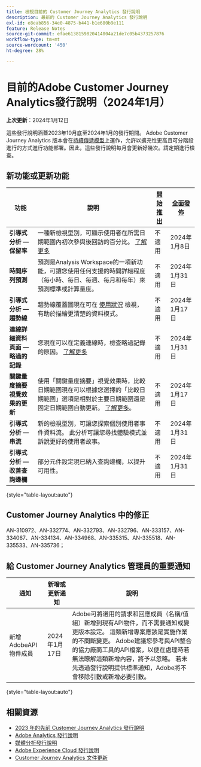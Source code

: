 ```yaml
---
title: 檢視目前的 Customer Journey Analytics 發行說明
description: 最新的 Customer Journey Analytics 發行說明
exl-id: e8eab856-34e0-4875-b441-b1e680b9e111
feature: Release Notes
source-git-commit: efae6138159820414004a21de7c05b4373257876
workflow-type: tm+mt
source-wordcount: '450'
ht-degree: 28%

---
```


# 目前的Adobe Customer Journey Analytics發行說明（2024年1月）

**上次更新**：2024年1月12日

這些發行說明涵蓋2023年10月底至2024年1月的發行期間。 Adobe Customer Journey Analytics 版本會在[持續傳遞模型](releases.md)上運作，允許以擴充性更高且可分階段進行的方式進行功能部署。因此，這些發行說明每月會更新好幾次。請定期進行檢查。

## 新功能或更新功能

| 功能 | 說明 | [開始推出](releases.md) | [全面發佈](releases.md) |
| ----------- | ---------- | ------- | ---- |
| **引導式分析 — 保留率** | 一種新檢視型別，可顯示使用者在所需日期範圍內初次參與後回訪的百分比。 [了解更多](../guided-analysis/types/retention-rates.md) | 不適用 | 2024年1月8日 |
| **時間序列預測** | 預測是Analysis Workspace的一項新功能，可讓您使用任何支援的時間詳細程度（每小時、每日、每週、每月和每年）來預測標準或計算量度。 | 不適用 | 2024年1月31日 |
| **引導式分析 — 趨勢線** | 趨勢線覆蓋圖現在可在 [使用狀況](/help/guided-analysis/types/usage.md) 檢視，有助於描繪更清楚的資料模式。 | 不適用 | 2024年1月17日 |
| **連線詳細資料頁面 — 略過的記錄** | 您現在可以在定義連線時，檢查略過記錄的原因。 [了解更多](../connections/manage-connections.md) | 不適用 | 2024年1月31日 |
| **關鍵量度摘要視覺效果的更新** | 使用「關鍵量度摘要」視覺效果時，比較日期範圍現在可以根據您選擇的「比較日期範圍」選項是相對於主要日期範圍還是固定日期範圍自動更新。 [了解更多](/help/analysis-workspace/visualizations/key-metric.md)。 | 不適用 | 2024年1月17日 |
| **引導式分析 — 串流** | 新的檢視型別，可讓您探索個別使用者事件資料流。 此分析可讓您尋找體驗模式並訴說更好的使用者故事。 | 不適用 | 2024年1月31日 |
| **引導式分析 — 改善查詢邊欄** | 部分元件設定現已納入查詢邊欄，以提升可用性。 | 不適用 | 2024年1月31日 |

{style="table-layout:auto"}

## Customer Journey Analytics 中的修正

AN-310972、AN-332774、AN-332793、AN-332796、AN-333157、AN-334067、AN-334134、AN-334968、AN-335315、AN-335518、AN-335533、AN-335736；

## 給 Customer Journey Analytics 管理員的重要通知

| 通知 | 新增或更新通知 | 說明 |
| --- | --- | --- |
| 新增AdobeAPI物件成員 | 2024年1月17日 | Adobe可將選用的請求和回應成員（名稱/值組）新增到現有API物件，而不需要通知或變更版本設定。 這類新增專案應該是實施作業的不間斷變更。 Adobe建議您參考與API整合的協力廠商工具的API檔案，以便在處理時若無法瞭解這類新增內容，將予以忽略。 若未先透過發行說明提供標準通知，Adobe將不會移除引數或新增必要引數。 |

{style="table-layout:auto"}

## 相關資源

* [2023 年的先前 Customer Journey Analytics 發行說明](/help/release-notes/2023.md)
* [Adobe Analytics 發行說明](https://experienceleague.adobe.com/docs/analytics/release-notes/latest.html?lang=zh-Hant)
* [媒體分析發行說明](https://experienceleague.adobe.com/docs/media-analytics/using/additional-resources/release-notes.html?lang=zh-Hant)
* [Adobe Experience Cloud 發行說明](https://experienceleague.adobe.com/docs/release-notes/experience-cloud/current.html?lang=zh-Hant)
* [Customer Journey Analytics 文件更新](/help/release-notes/doc-changes.md)
